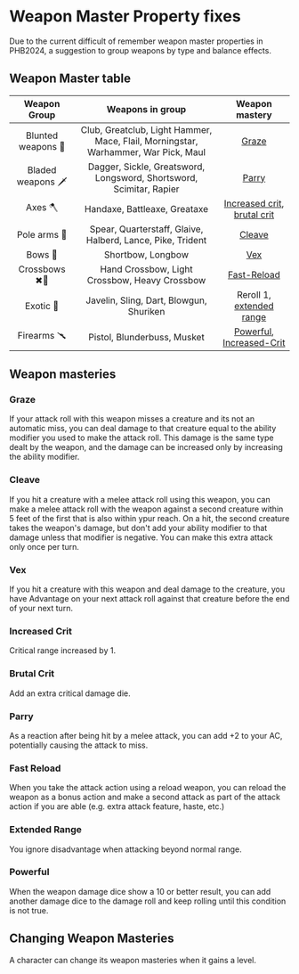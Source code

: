 
# Weapon Master Property fixes

Due to the current difficult of remember weapon master properties in PHB2024, a suggestion to group weapons by type and balance effects.

## Weapon Master table

| Weapon Group | Weapons in group |Weapon mastery |
|:-----------:|:--------------:|:--------------:|
| Blunted weapons 🔨 | Club, Greatclub, Light Hammer, Mace, Flail, Morningstar, Warhammer, War Pick, Maul | [Graze](#graze)          |
| Bladed weapons 🗡 | Dagger, Sickle, Greatsword, Longsword, Shortsword, Scimitar, Rapier     | [Parry](#parry)        |
| Axes 🪓 | Handaxe, Battleaxe, Greataxe | [Increased crit](#increased-crit), [brutal crit](#brutal-crit)|
| Pole arms 🔱| Spear, Quarterstaff, Glaive, Halberd, Lance, Pike, Trident   | [Cleave](#cleave)         |
| Bows 🏹 | Shortbow, Longbow     | [Vex](#vex)            |
| Crossbows ✖🏹 | Hand Crossbow, Light Crossbow, Heavy Crossbow   | [Fast-Reload](#fast-reload) |
| Exotic 🎯 | Javelin, Sling, Dart, Blowgun, Shuriken |Reroll 1, [extended range](#extended-range)|
| Firearms 🥆 | Pistol, Blunderbuss, Musket   | [Powerful](#powerful), [Increased-Crit](#increased-crit)| 

## Weapon masteries

### Graze

If your attack roll with this weapon misses a creature and its not an automatic miss, you can deal damage to that creature equal to the ability modifier you used to make the attack roll. 
This damage is the same type dealt by the weapon, and the damage can be increased only by increasing the ability modifier.  

### Cleave

If you hit a creature with a melee attack roll using this weapon, you can make a melee attack roll with the weapon against a second creature within 5 feet of the first that is also within ypur reach. On a hit, the second creature takes the weapon's damage, but don't add your ability modifier to that damage unless that modifier is negative. You can make this extra attack only once per turn.

### Vex

If you hit a creature with this weapon and deal damage to the creature, you have Advantage on your next attack roll against that creature before the end of your next turn. 

### Increased Crit

Critical range increased by 1.  

### Brutal Crit

Add an extra critical damage die.  

### Parry

As a reaction after being hit by a melee attack, you can add +2 to your AC, potentially causing the attack to miss.

### Fast Reload

When you take the attack action using a reload weapon, you can reload the weapon as a bonus action and make a second attack as part of the attack action if you are able (e.g. extra attack feature, haste, etc.)

### Extended Range

You ignore disadvantage when attacking beyond normal range.

### Powerful

When the weapon damage dice show a 10 or better result, you can add another damage dice to the damage roll and keep rolling until this condition is not true.

## Changing Weapon Masteries  

A character can change its weapon masteries when it gains a level.  

